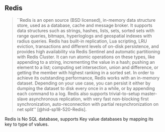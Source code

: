 Redis
-----



> ``Redis is an open source (BSD licensed), in-memory data structure
> store, used as a database, cache and message broker. It supports
> data structures such as strings, hashes, lists, sets, sorted sets
> with range queries, bitmaps, hyperloglogs and geospatial indexes
> with radius queries. Redis has built-in replication, Lua scripting,
> LRU eviction, transactions and different levels of on-disk
> persistence, and provides high availability via Redis Sentinel and
> automatic partitioning with Redis Cluster. It can run atomic
> operations on these types, like appending to a string, incrementing
> the value in a hash; pushing an element to a list; computing set
> intersection, union and difference, or getting the member with
> highest ranking in a sorted set. In order to achieve its outstanding
> performance, Redis works with an in-memory dataset. Depending on
> your use case, you can persist it either by dumping the dataset to
> disk every once in a while, or by appending each command to a
> log. Redis also supports trivial-to-setup master-slave asynchronous
> replication, with very fast non-blocking first synchronization,
> auto-reconnection with partial resynchronization on net
> split'' [@hid-sp18-520-Redis].

Redis is No SQL database, supports Key
value databases by mapping its key to type of values.
